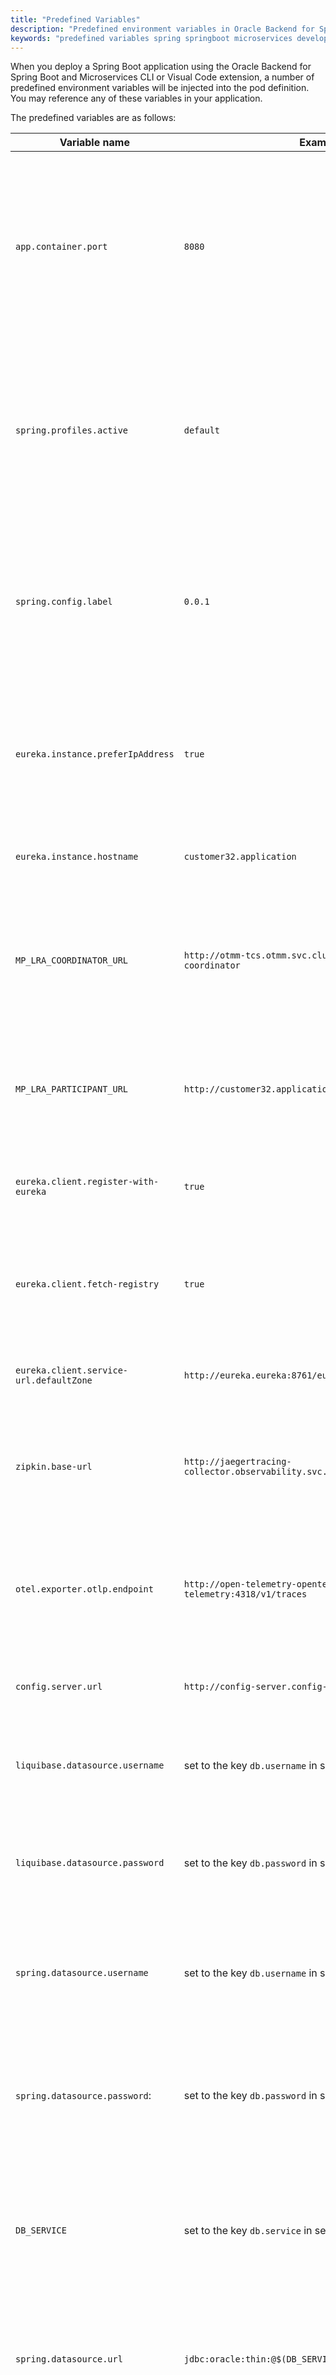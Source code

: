 ```yaml
---
title: "Predefined Variables"
description: "Predefined environment variables in Oracle Backend for Spring Boot and Microservices"
keywords: "predefined variables spring springboot microservices development oracle backend"
---
```


When you deploy a Spring Boot application using the Oracle Backend for Spring Boot and Microservices CLI or Visual Code extension, a number of predefined environment variables will be injected into the pod definition. You may reference any of these variables in your application.

The predefined variables are as follows:

Variable name                          | Example value  | Notes
---------------------------------------|----------------|---------
`app.container.port`                   | `8080`         | This sets the listen port for the pod and service.  The Spring Boot application will listen on this port.  The default is `8080`.  This can be set using the `--port` parameter on the `deploy` command in the CLI.
`spring.profiles.active`               | `default`      | This sets the Spring profiles that will be active in the application.  The default value is `default`.  This can be changed set the `--service-profile` parameter on the `deploy` command in the CLI.
`spring.config.label`                  | `0.0.1`        | This is a label that can be used with Spring Config to look up externalized configuration from Spring Config Server, along with the application name and the profile.
`eureka.instance.preferIpAddress`      | `true`         | This tells the Eureka discovery client to use the `preferIpAddress` setting.  This is required in Kubernetes so that service discover will work correctly.
`eureka.instance.hostname`             | `customer32.application` | This sets the hostname that Eureka will use for this application.
`MP_LRA_COORDINATOR_URL`               | `http://otmm-tcs.otmm.svc.cluster.local:9000/api/v1/lra-coordinator` |  This is the URL for the transaction manager which is required when using Eclipse Microprofile Long Running Actions in your application.
`MP_LRA_PARTICIPANT_URL`               | `http://customer32.application.svc.cluster.local:8080` | This is the participant URL which is required when using Eclipse Microprofile Long Running Actions in your application.
`eureka.client.register-with-eureka`   | `true`         | This tells the Eureka discovery client to register with the Eureka server.
`eureka.client.fetch-registry`         | `true`         | This tells the Eureka discovery client to make a local copy of the registry by fetching it from the Eureka server.
`eureka.client.service-url.defaultZone` | `http://eureka.eureka:8761/eureka` | This is the default zone for the Eureka discovery client.
`zipkin.base-url`                      | `http://jaegertracing-collector.observability.svc.cluster.local:9411/api/v2/spans` | This is the URL of the Zipkin-compatible trace collector which can be used by your application to send trace data to the platform.
`otel.exporter.otlp.endpoint`          | `http://open-telemetry-opentelemetry-collector.open-telemetry:4318/v1/traces` | This is the URL of the OpenTelemetry (OTLP protocol) trace collector which can be used by your application to send trace data to the platform.
`config.server.url`                    | `http://config-server.config-server.svc.cluster.local:8080` | This is the URL of the Spring Config Server provided by the platform.
`liquibase.datasource.username`        | set to the key `db.username` in secret `admin-liquibasedb-secrets` | This sets the (admin) user that should be used to run Liquibase, if used in your service.
`liquibase.datasource.password`        | set to the key `db.password` in secret `admin-liquibasedb-secrets` | This sets the (admin) user's password that should be used to run Liquibase, if used in your service.
`spring.datasource.username`           | set to the key `db.username` in secret `customer32-db-secrets` | This sets the (regular) user for your application to use to connect to the database (if you use JPA or JDBC in your application).
`spring.datasource.password`:          | set to the key `db.password` in secret `customer32-db-secrets` | This sets the (regular) user's password for your application to use to connect to the database (if you use JPA or JDBC in your application).
`DB_SERVICE`                           | set to the key `db.service` in secret `customer32-db-secrets` | This sets the database service name (the TNS name) for your application to use to connect to the database (if you use JPA or JDBC in your application).
`spring.datasource.url`                | `jdbc:oracle:thin:@$(DB_SERVICE)?TNS_ADMIN=/oracle/tnsadmin` | This sets the data source URL for your application to use to connect to the database (if you use JPA or JDBC in your application).
`CONNECT_STRING`                       | `jdbc:oracle:thin:@$(DB_SERVICE)?TNS_ADMIN=/oracle/tnsadmin` | This sets the data source URL for your application to use to connect to the database (if you use JPA or JDBC in your application).
